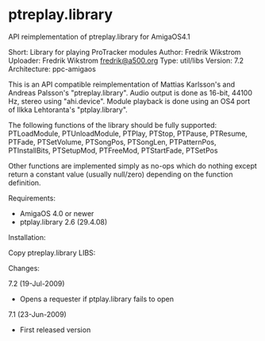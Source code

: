 # ptreplay.library
API reimplementation of ptreplay.library for AmigaOS4.1

Short:        Library for playing ProTracker modules
Author:       Fredrik Wikstrom
Uploader:     Fredrik Wikstrom <fredrik@a500.org>
Type:         util/libs
Version:      7.2
Architecture: ppc-amigaos

This is an API compatible reimplementation of Mattias Karlsson's and Andreas
Palsson's "ptreplay.library". Audio output is done as 16-bit, 44100 Hz, stereo
using "ahi.device". Module playback is done using an OS4 port of Ilkka
Lehtoranta's "ptplay.library".

The following functions of the library should be fully supported:
PTLoadModule, PTUnloadModule, PTPlay, PTStop, PTPause, PTResume, PTFade,
PTSetVolume, PTSongPos, PTSongLen, PTPatternPos, PTInstallBits, PTSetupMod,
PTFreeMod, PTStartFade, PTSetPos

Other functions are implemented simply as no-ops which do nothing except return
a constant value (usually null/zero) depending on the function definition.

Requirements:

 - AmigaOS 4.0 or newer
 - ptplay.library 2.6 (29.4.08)

Installation:

Copy ptreplay.library LIBS:

Changes:

7.2 (19-Jul-2009)
 - Opens a requester if ptplay.library fails to open

7.1 (23-Jun-2009)
 - First released version
